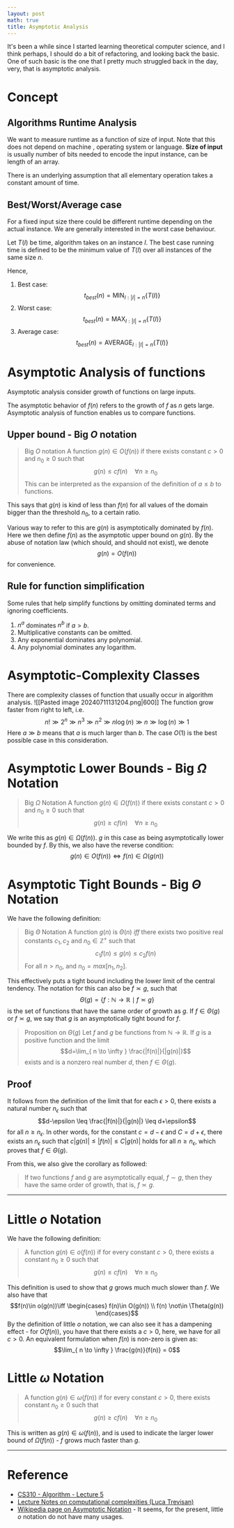 ```yaml
---
layout: post
math: true
title: Asymptotic Analysis
---
```


It's been a while since I started learning theoretical computer science, and I think perhaps, I should do a bit of refactoring, and looking back the basic. One of such basic is the one that I pretty much struggled back in the day, very, that is asymptotic analysis.

# Concept
## Algorithms Runtime Analysis
We want to measure runtime as a function of size of input. Note that this does not depend on machine , operating system or language. **Size of input** is usually number of bits needed to encode the input instance, can be length of an array. 

There is an underlying assumption that all elementary operation takes a constant amount of time.
## Best/Worst/Average case
For a fixed input size there could be different runtime depending on the actual instance. We are generally interested in the worst case behaviour. 

Let $T(I)$ be time, algorithm takes on an instance $I$. The best case running time is defined to be the minimum value of $T(I)$ over all instances of the same size $n$. 

Hence, 
1. Best case: $$t_{best}(n)=\mathrm{MIN}_{I:\lvert I \rvert =n}\{ T(I) \}$$
2. Worst case: $$t_{best}(n)=\mathrm{MAX}_{I:\lvert I \rvert =n}\{ T(I) \}$$
3. Average case: $$t_{best}(n)=\mathrm{AVERAGE}_{I:\lvert I \rvert =n}\{ T(I) \}$$
# Asymptotic Analysis of functions
Asymptotic analysis consider growth of functions on large inputs. 

The asymptotic behavior of $f(n)$ refers to the growth of $f$ as $n$ gets large. Asymptotic analysis of function enables us to compare functions. 
## Upper bound - Big $O$ notation
> Big $O$ notation
> A function $g(n)\in O(f(n))$ if there exists constant $c>0$ and $n_{0}\geq 0$ such that $$g(n)\leq cf(n)\quad \forall n\geq n_{0}$$
> This can be interpreted as the expansion of the definition of $a\leq b$ to functions. 

This says that $g(n)$ is kind of less than $f(n)$ for all values of the domain bigger than the threshold $n_{0}$, to a certain ratio. 

Various way to refer to this are $g(n)$ is asymptotically dominated by $f(n)$. Here we then define $f(n)$ as the asymptotic upper bound on $g(n)$. By the abuse of notation law (which should, and should not exist), we denote $$g(n)=O(f(n))$$
for convenience. 
## Rule for function simplification
Some rules that help simplify functions by omitting dominated terms and ignoring coefficients. 
1. $n^{a}$ dominates $n^{b}$ if $a>b$. 
2. Multiplicative constants can be omitted. 
3. Any exponential dominates any polynomial. 
4. Any polynomial dominates any logarithm. 
# Asymptotic-Complexity Classes
There are complexity classes of function that usually occur in algorithm analysis.
![[Pasted image 20240711131204.png|600]]
The function grow faster from right to left, i.e. $$n!\gg 2^{n}\gg n^{3}\gg n^{2}\gg n\log{(n)}\gg n\gg \log{(n)}\gg 1$$
Here $a\gg b$ means that $a$ is much larger than $b$. The case $O(1)$ is the best possible case in this consideration. 
# Asymptotic Lower Bounds - Big $\Omega$ Notation
> Big $\Omega$ Notation
> A function $g(n)\in \Omega(f(n))$ if there exists constant $c>0$ and $n_{0}\geq 0$ such that $$g(n)\geq cf(n)\quad \forall n\geq n_{0}$$

We write this as $g(n)\in \Omega(f(n))$. $g$ in this case as being asymptotically lower bounded by $f$. By this, we also have the reverse condition: $$g(n)\in O(f(n))\iff f(n)\in \Omega(g(n))$$
# Asymptotic Tight Bounds - Big $\Theta$ Notation
We have the following definition: 
> Big $\Theta$ Notation
> A function $g(n)$ is $\Theta(n)$ *iff* there exists two positive real constants $c_{1},c_{2}$ and $n_{0}\in\mathbb{Z}^{+}$ such that $$c_{1}f(n)\leq g(n)\leq c_{2}f(n)$$
> For all $n>n_{0}$, and $n_{0}=max[n_{1},n_{2}]$. 

This effectively puts a tight bound including the lower limit of the central tendency. The notation for this can also be $f \asymp g$, such that $$\Theta(g) = \{ f: \mathbb{N}\to \mathbb{R}\mid f\asymp g \}$$
is the set of functions that have the same order of growth as $g$. If $f\in\Theta(g)$ or $f \asymp g$, we say that $g$ is an asymptotically tight bound for $f$. 
> Proposition on $\Theta(g)$
> Let $f$ and $g$ be functions from $\mathbb{N}\to \mathbb{R}$. If $g$ is a positive function and the limit $$d=\lim_{ n \to \infty } \frac{|f(n)|}{|g(n)|}$$
> exists and is a nonzero real number $d$, then $f\in\Theta(g)$. 
## Proof
It follows from the definition of the limit that for each $\epsilon>0$, there exists a natural number $n_{\epsilon}$ such that $$d-\epsilon \leq \frac{|f(n)|}{|g(n)|} \leq d+\epsilon$$
for all $n\geq n_{\epsilon}$. In other words, for the constant $c=d-\epsilon$ and $C=d+\epsilon$, there exists an $n_{\epsilon}$ such that $c|g(n)|\leq|f(n)|\leq C|g(n)|$ holds for all $n\geq n_{\epsilon}$, which proves that $f\in\Theta(g)$. 

From this, we also give the corollary as followed: 
> If two functions $f$ and $g$ are asymptotically equal, $f\sim g$, then they have the same order of growth, that is, $f\asymp g$. 
___
# Little $o$ Notation
We have the following definition:
> A function $g(n)\in o(f(n))$ if for every constant $c> 0$, there exists a constant $n_{0}\geq 0$ such that $$g(n)\leq cf(n)\quad \forall n\geq n_{0}$$

This definition is used to show that $g$ grows much much slower than $f$. We also have that 
$$f(n)\in o(g(n))\iff \begin{cases}
f(n)\in O(g(n)) \\
f(n) \not\in \Theta(g(n))
\end{cases}$$
By the definition of little $o$ notation, we can also see it has a dampening effect - for $O(f(n))$, you have that there exists a $c>0$, here, we have for all $c>0$. An equivalent formulation when $f(n)$ is non-zero is given as: $$\lim_{ n \to \infty } \frac{g(n)}{f(n)} = 0$$
# Little $\omega$ Notation
> A function $g(n)\in \omega(f(n))$ if for every constant $c>0$, there exists constant $n_{0}\geq 0$ such that $$g(n)\geq cf(n)\quad\forall n \geq n_{0}$$

This is written as $g(n)\in \omega(f(n))$, and is used to indicate the larger lower bound of $\Omega(f(n))$ - $f$ grows much faster than $g$. 
___
# Reference
- [CS310 - Algorithm - Lecture 5](https://web.lums.edu.pk/~imdad/pdfs/CS310_Notes/CS310-Notes-02-Algorithms-Analysis-Complexity-Classes-Big-Oh.pdf)
- [Lecture Notes on computational complexities (Luca Trevisan)](https://lucatrevisan.github.io/notes/complexitynotes02.pdf)
- [Wikipedia page on Asymptotic Notation](https://en.wikipedia.org/wiki/Big_O_notation#Little-o_notation) - It seems, for the present, little $o$ notation do not have many usages. 

